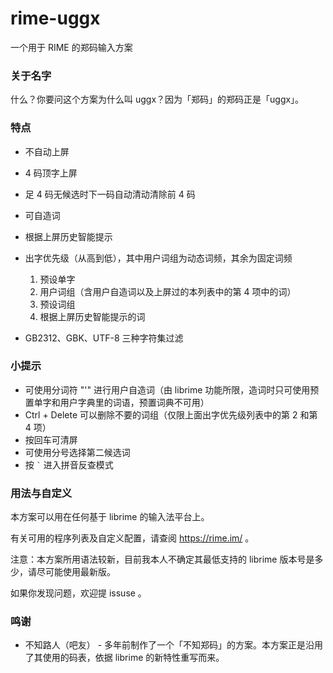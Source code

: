 # rime-uggx
一个用于 RIME 的郑码输入方案

### 关于名字
什么？你要问这个方案为什么叫 uggx？因为「郑码」的郑码正是「uggx」。

### 特点
+ 不自动上屏
+ 4 码顶字上屏
+ 足 4 码无候选时下一码自动清动清除前 4 码
+ 可自造词
+ 根据上屏历史智能提示
+ 出字优先级（从高到低），其中用户词组为动态词频，其余为固定词频

    1. 预设单字
    2. 用户词组（含用户自造词以及上屏过的本列表中的第 4 项中的词）
    3. 预设词组
    4. 根据上屏历史智能提示的词

+ GB2312、GBK、UTF-8 三种字符集过滤

### 小提示
+ 可使用分词符 "'" 进行用户自造词（由 librime 功能所限，造词时只可使用预置单字和用户字典里的词语，预置词典不可用）
+ Ctrl + Delete 可以删除不要的词组（仅限上面出字优先级列表中的第 2 和第 4 项）
+ 按回车可清屏
+ 可使用分号选择第二候选词
+ 按 `` ` `` 进入拼音反查模式

### 用法与自定义
本方案可以用在任何基于 librime 的输入法平台上。

有关可用的程序列表及自定义配置，请查阅 https://rime.im/ 。

注意：本方案所用语法较新，目前我本人不确定其最低支持的 librime 版本号是多少，请尽可能使用最新版。

如果你发现问题，欢迎提 issuse 。

### 鸣谢
+ 不知路人（吧友） - 多年前制作了一个「不知郑码」的方案。本方案正是沿用了其使用的码表，依据 librime 的新特性重写而来。
